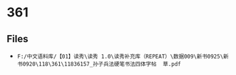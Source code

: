 # 361

## Files

- `F:/中文语料库/【01】读秀\读秀 1.0\读秀补充库（REPEAT）\数据009\新书0925\新书0920\118\361\11836157_孙子兵法硬笔书法四体字帖  草.pdf`
